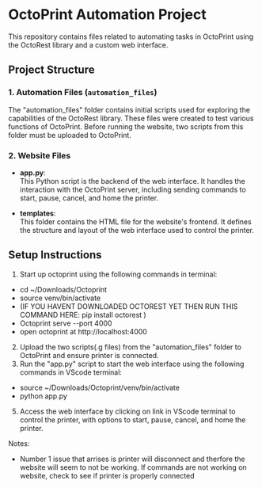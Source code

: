 # OctoPrint Automation Project

This repository contains files related to automating tasks in OctoPrint using the OctoRest library and a custom web interface.

## Project Structure

### 1. **Automation Files** (`automation_files`)
The "automation_files" folder contains initial scripts used for exploring the capabilities of the OctoRest library. These files were created to test various functions of OctoPrint. Before running the website, two scripts from this folder must be uploaded to OctoPrint.

### 2. **Website Files**

- **app.py**:  
  This Python script is the backend of the web interface. It handles the interaction with the OctoPrint server, including sending commands to start, pause, cancel, and home the printer.

- **templates**:  
  This folder contains the HTML file for the website's frontend. It defines the structure and layout of the web interface used to control the printer.

## Setup Instructions

1. Start up octoprint using the following commands in terminal: 
  - cd ~/Downloads/Octoprint
  - source venv/bin/activate
  - (IF YOU HAVENT DOWNLOADED OCTOREST YET THEN RUN THIS COMMAND HERE: pip install octorest )
  - Octoprint serve --port 4000
  - open octoprint at http://localhost:4000
2. Upload the two scripts(.g files) from the "automation_files" folder to OctoPrint and ensure printer is connected.
3. Run the "app.py" script to start the web interface using the following commands in VScode terminal:
  - source ~/Downloads/Octoprint/venv/bin/activate
  - python app.py
5. Access the web interface by clicking on link in VScode terminal to control the printer, with options to start, pause, cancel, and home the printer.

Notes:
- Number 1 issue that arrises is printer will disconnect and therfore the website will seem to not be working. If commands are not working on website, check to see if printer is properly connected

